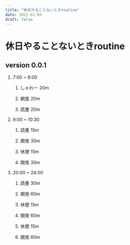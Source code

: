 ```yaml
---
title: "休日やることないときroutine"
date: 2022-01-03
draft: false
---
```

# 休日やることないときroutine



## version 0.0.1



1. 7:00 ~ 8:00

	1. しゃわー 20m

	2. 朝食 20m

	3. 読書 20m

	

2. 9:00 ~ 10:30

	1. 読書 15m

	2. 開発 30m

	3. 休憩 15m

	4. 開発 30m



3. 20:00 ~ 24:00

	1. 読書 30m

	2. 開発 60m

	3. 休憩 15m

	4. 開発 60m

	5. 休憩 15m

	6. 開発 60m
